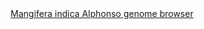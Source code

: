 <div id="Mangifera_indica_Alphonso_genome_browser" align="center">
  <a href="https://ink-blot.github.io/?sessionURL=blob:zZVbb6M4FID_yspPuxIhXAPkrU1zHZobIWE6GkUOGHACmNhOQqj639fNNrNabbVtV3uphBCYY845_j7DIzgiyjApQBtosmrKJpAAS8nJg3mZoTHMEQPtGGYMSYCiGFFUhAi0H0EMGYf.3BUTU85L1m42Ixg3ElSQHIdMZroMywYjB54iEdrQZJjDmhTwxOSQ5CKYwybMypQUjDRhGCLGGkqzREWyPkFxuj5bX16J1vkh4_iSdS2KEIVFcgxFtbiIUPVGIe_JnFgDfXevlQ9mNSvsrurzr2cPkt7mtl6Gq.3k5O4782gafBn1Y4YXR3RnZM5NilvKMB.MkwMtm7MTGi1c5xzVt9NwDDc3RzJeDP1thvVxnExzfNwtJ9tyr_utpYEsWlU5GadVtZt86Sn7ciEawuBJAhkJD2LZQZhS1WqbkmIbkmE6jecrU3JMR7RNCQbtb98lwCkMdyL62yPg51KwAQztDxdMEiA0QhS0G46iWKrjaKZhGYrjqE_SIzjQ7B.Gl8NC0MBrFGG.jgiXGaFccEriWJeTWtQT4.zCTiR.O_gTkQ1dbdnF2W7RZaMgcBVq7DS940WT08rWS6zsRooV0NC4TbWbYCIw3_d3.uI2ObnDeVb1PJlvsOjo3a3HhOaQi9DnIXH_QhYWBeGQP.9XCaQIJ6mIsRQJhCQjgjOgyeZnRfpJHKqp_CKCjpjhDc4wP69ESnICbV0zW4b6Qw3931Hhx.715nNbs1XH1tfqWuDn4hMSrVlRMll0Ix_D.E9mfHjuJxLlzi6qMNBYXzGTjrmpqOf3emn9cO7b_qoYL2NvOtU09_4r01rhYH7ckLu7pA6REwXnyK70P4ry8VW8eiNGftfmCCmGBX9VB9VyLO0vBHrRxPhfNHkGm_1tUV6b_YlUyYbuTTnk1McDzQt6_V2kjNwe6dYt3.weeFAgfzvpnBSu18sg2Pu5O9M6Zmvppv3sHIzIh1R5dSU_LotqKC3rbVvM_9AWeQPzd2jxEvaJ.I.H3OqXZRoOD.PZrBx7Kys.LFqz_pBHk8VK8_Ka6q0BtevOyt2YD2S7nLj.9mA7xqqf.6no6C3.17W5gv7t9vozyXBS5OiC.oVb6.n7068-">Mangifera indica Alphonso genome browser</a>
</div>
